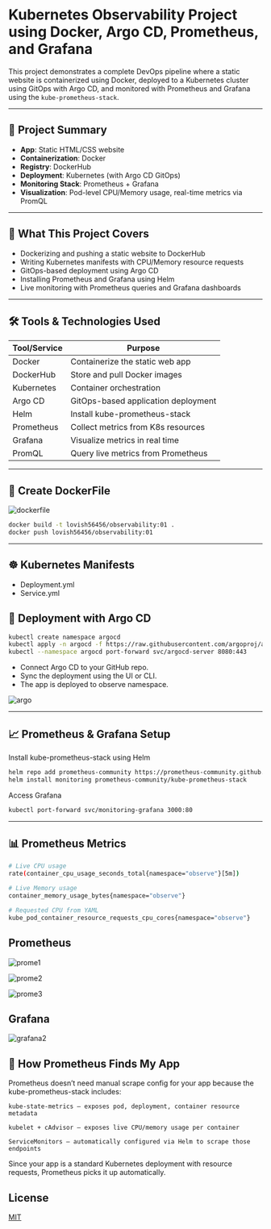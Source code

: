 # Kubernetes Observability Project using Docker, Argo CD, Prometheus, and Grafana

This project demonstrates a complete DevOps pipeline where a static website is containerized using Docker, deployed to a Kubernetes cluster using GitOps with Argo CD, and monitored with Prometheus and Grafana using the `kube-prometheus-stack`.

---

## 📌 Project Summary

- **App**: Static HTML/CSS website
- **Containerization**: Docker
- **Registry**: DockerHub
- **Deployment**: Kubernetes (with Argo CD GitOps)
- **Monitoring Stack**: Prometheus + Grafana
- **Visualization**: Pod-level CPU/Memory usage, real-time metrics via PromQL

---

## 🚀 What This Project Covers

- Dockerizing and pushing a static website to DockerHub
- Writing Kubernetes manifests with CPU/Memory resource requests
- GitOps-based deployment using Argo CD
- Installing Prometheus and Grafana using Helm
- Live monitoring with Prometheus queries and Grafana dashboards

---

## 🛠️ Tools & Technologies Used

| Tool/Service      | Purpose                               |
|-------------------|----------------------------------------|
| Docker            | Containerize the static web app        |
| DockerHub         | Store and pull Docker images           |
| Kubernetes        | Container orchestration                |
| Argo CD           | GitOps-based application deployment    |
| Helm              | Install kube-prometheus-stack          |
| Prometheus        | Collect metrics from K8s resources     |
| Grafana           | Visualize metrics in real time         |
| PromQL            | Query live metrics from Prometheus     |

---

## 🚀 Create DockerFile

![dockerfile](https://github.com/user-attachments/assets/234bc0ca-a600-46c7-bb3c-7182ec6ff919)

```bash
docker build -t lovish56456/observability:01 .
docker push lovish56456/observability:01
```
---

## ☸️ Kubernetes Manifests

- Deployment.yml
- Service.yml

## 🚀 Deployment with Argo CD
``` bash
kubectl create namespace argocd
kubectl apply -n argocd -f https://raw.githubusercontent.com/argoproj/argo-cd/stable/manifests/install.yaml
kubectl --namespace argocd port-forward svc/argocd-server 8080:443
```
- Connect Argo CD to your GitHub repo.
- Sync the deployment using the UI or CLI.
- The app is deployed to observe namespace.
  
![argo](https://github.com/user-attachments/assets/c9ec1c95-1715-4629-b9fe-34797bd0b1b1)


---

## 📈 Prometheus & Grafana Setup
Install kube-prometheus-stack using Helm
``` bash
helm repo add prometheus-community https://prometheus-community.github.io/helm-charts
helm install monitoring prometheus-community/kube-prometheus-stack
```
Access Grafana
``` bash
kubectl port-forward svc/monitoring-grafana 3000:80
```

---

## 📊 Prometheus Metrics
``` bash
# Live CPU usage
rate(container_cpu_usage_seconds_total{namespace="observe"}[5m])

# Live Memory usage
container_memory_usage_bytes{namespace="observe"}

# Requested CPU from YAML
kube_pod_container_resource_requests_cpu_cores{namespace="observe"}
```
## Prometheus
![prome1](https://github.com/user-attachments/assets/89f9d029-b2aa-4215-8f42-c0a4fb338140)

![prome2](https://github.com/user-attachments/assets/ac684883-4737-48df-bb93-e98132ce573b)

![prome3](https://github.com/user-attachments/assets/6b11110d-085c-46ba-9c73-bb65adaa41bc)

## Grafana
![grafana2](https://github.com/user-attachments/assets/f246a14c-40fa-4749-9b21-a74fd11212d8)

## 🧠 How Prometheus Finds My App

Prometheus doesn’t need manual scrape config for your app because the kube-prometheus-stack includes:

    kube-state-metrics – exposes pod, deployment, container resource metadata

    kubelet + cAdvisor – exposes live CPU/memory usage per container

    ServiceMonitors – automatically configured via Helm to scrape those endpoints

Since your app is a standard Kubernetes deployment with resource requests, Prometheus picks it up automatically.

## License

[MIT](https://choosealicense.com/licenses/mit/)


